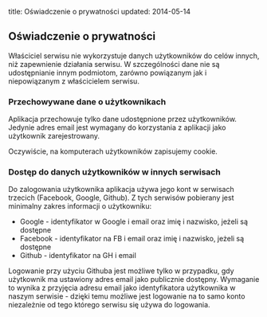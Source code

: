 title: Oświadczenie o prywatności
updated: 2014-05-14

## Oświadczenie o prywatności

Właściciel serwisu nie wykorzystuje danych użytkowników do celów innych, niż zapewnienie działania serwisu. W szczególności dane nie są udostępnianie innym podmiotom, zarówno powiązanym jak i niepowiązanym z właścicielem serwisu.

### Przechowywane dane o użytkownikach

Aplikacja przechowuje tylko dane udostępnione przez użytkowników. Jedynie adres email jest wymagany do korzystania z aplikacji jako użytkownik zarejestrowany.

Oczywiście, na komputerach użytkowników zapisujemy cookie.

### Dostęp do danych użytkowników w innych serwisach

Do zalogowania użytkownika aplikacja używa jego kont w serwisach trzecich (Facebook, Google, Github). Z tych serwisów pobierany jest minimalny zakres informacji o użytkowniku:

* Google - identyfikator w Google i email oraz imię i nazwisko, jeżeli są dostępne
* Facebook - identyfikator na FB i email oraz imię i nazwisko, jeżeli są dostępne
* Github - identyfikator na GH i email

Logowanie przy użyciu Githuba jest możliwe tylko w przypadku, gdy użytkownik ma ustawiony adres email jako publicznie dostępny. Wymaganie to wynika z przyjęcia adresu email jako identyfikatora użytkownika w naszym serwisie - dzięki temu możliwe jest logowanie na to samo konto niezależnie od tego którego serwisu się używa do logowania.
